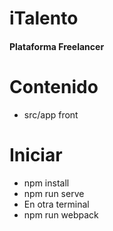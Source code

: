 # iTalento
#### Plataforma Freelancer

# Contenido
- src/app front
# Iniciar
- npm install
- npm run serve
- En otra terminal
- npm run webpack
